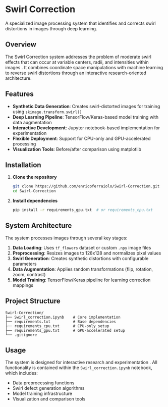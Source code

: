 # Swirl Correction

A specialized image processing system that identifies and corrects swirl distortions in images through deep learning.

## Overview

The Swirl Correction system addresses the problem of moderate swirl effects that can occur at variable centers, radii, and intensities within images . It combines coordinate space manipulations with machine learning to reverse swirl distortions through an interactive research-oriented architecture.

## Features

- **Synthetic Data Generation**: Creates swirl-distorted images for training using `skimage.transform.swirl()` 
- **Deep Learning Pipeline**: TensorFlow/Keras-based model training with data augmentation 
- **Interactive Development**: Jupyter notebook-based implementation for experimentation 
- **Flexible Deployment**: Support for CPU-only and GPU-accelerated processing 
- **Visualization Tools**: Before/after comparison using matplotlib 

## Installation

1. **Clone the repository**
   ```bash
   git clone https://github.com/enricoferraiolo/Swirl-Correction.git
   cd Swirl-Correction
   ```

2. **Install dependencies**
   ```bash
   pip install -r requirements_gpu.txt  # or requirements_cpu.txt
   ```
   
## System Architecture

The system processes images through several key stages:

1. **Data Loading**: Uses `tf_flowers` dataset or custom `.npy` image files 
2. **Preprocessing**: Resizes images to 128x128 and normalizes pixel values 
3. **Swirl Generation**: Creates synthetic distortions with configurable parameters 
4. **Data Augmentation**: Applies random transformations (flip, rotation, zoom, contrast) 
5. **Model Training**: TensorFlow/Keras pipeline for learning correction mappings 


## Project Structure

```
Swirl-Correction/
├── Swirl_correction.ipynb    # Core implementation
├── requirements.txt          # Base dependencies
├── requirements_cpu.txt      # CPU-only setup
├── requirements_gpu.txt      # GPU-accelerated setup
└── .gitignore               
```

## Usage

The system is designed for interactive research and experimentation . All functionality is contained within the `Swirl_correction.ipynb` notebook, which includes:

- Data preprocessing functions
- Swirl defect generation algorithms  
- Model training infrastructure
- Visualization and comparison tools
